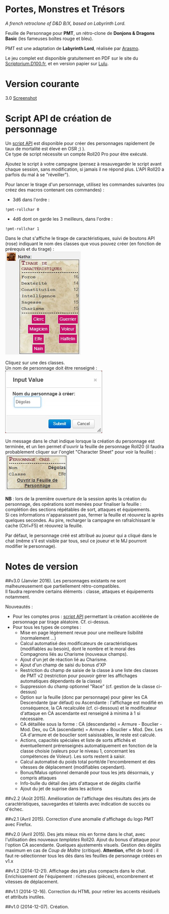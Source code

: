 # Portes, Monstres et Tr&eacute;sors
_A french retroclone of D&D B/X, based on Labyrinth Lord._

Feuille de Personnage pour **PMT**, un r&eacute;tro-clone de **Donjons & Dragons Basic** (les fameuses bo&icirc;tes rouge et bleu).

PMT est une adaptation de **Labyrinth Lord**, r&eacute;alis&eacute;e par [Arasmo](http://www.legrog.org/biographies/james-arasmo-manez).

Le jeu complet est disponible gratuitement en PDF sur le site du [Scriptorium.D100.fr](http://www.scriptorium.d100.fr/index.php/lesparchemins/portes-monstres-tresors/), et en version papier sur [Lulu](http://www.lulu.com/shop/daniel-proctor-and-james-manez/portes-monstres-tr%C3%A9sors/hardcover/product-22096059.html).

# Version courante
3.0 [Screenshot](pmt_v3.jpg)

# Script API de création de personnage
Un [script API](pmt.js) est disponible pour créer des personnages rapidement (le taux de mortalité est élevé en OSR ;) ).  
Ce type de script nécessite un compte Roll20 Pro pour être exécuté.

Ajoutez le script à votre campagne (pensez à resauvegarder le script avant chaque session, sans modification, si jamais il ne répond plus. L'API Roll20 a parfois du mal à se "réveiller").

Pour lancer le tirage d'un personnage, utilisez les commandes suivantes (ou créez des macros contenant ces commandes) :   

* 3d6 dans l'ordre :  
```
!pmt-rollchar 0
```  
* 4d6 dont on garde les 3 meilleurs, dans l'ordre :  
```
!pmt-rollchar 1
```

Dans le chat s'affiche le tirage de caractéristiques, suivi de boutons API (rose) indiquant le nom des classes que vous pouvez créer (en fonction de prérequis et du tirage) :  
![Tirage et choix de classe](pmt_v3_creapj_01.jpg)

Cliquez sur une des classes.  
Un nom de personnage doit être renseigné :  
![Saisie du nom du personnage](pmt_v3_creapj_02.jpg)

Un message dans le chat indique lorsque la création du personnage est terminée, et un lien permet d'ouvrir la feuille de personnage Roll20 (il faudra probablement cliquer sur l'onglet "Character Sheet" pour voir la feuille) :  
![Personnage créé et ouverture de la feuille](pmt_v3_creapj_03.jpg)

**NB** : lors de la première ouverture de la session après la création du personnage, des opérations sont menées pour finaliser la feuille : complétion des sections répétables de sort, attaques et équipements.  
Si ces informations n'apparaissent pas, fermer la feuille et réouvrez la après quelques secondes. Au pire, recharger la campagne en rafraîchissant le cache (Ctrl+F5) et réouvrez la feuille.

Par défaut, le personnage créé est attribué au joueur qui a cliqué dans le chat (même s'il est visible par tous, seul ce joueur et le MJ pourront modifier le personnage).

# Notes de version
##v3.0 (Janvier 2016).
Les personnages existants ne sont malheureusement que partiellement rétro-compatibles.  
Il faudra reprendre certains éléments : classe, attaques et équipements notamment.

Nouveautés :

* Pour les comptes pros : [script API](pmt.js) permettant la création accélérée de personnage par tirage aléatoire. Cf. ci-dessus.
* Pour tous les types de comptes :
  * Mise en page légèrement revue pour une meilleure lisibilité (normalement ...)
  * Calcul automatisé des modificateurs de caractéristiques (modifiables au besoin), dont le nombre et le moral des Compagnons liés au Charisme (nouveaux champs).
  * Ajout d'un jet de réaction lié au Charisme.
  * Ajout d'un champ de saisi du bonus d'XP
  * Restriction du champ de saisie de la classe à une liste des classes de PMT v2 (restriction pour pouvoir gérer les affichages automatiques dépendants de la classe)
  * Suppression du champ optionnel "Race" (cf. gestion de la classe ci-dessus)
  * Option sur la feuille (donc par personnage) pour gérer les CA Descendante (par défaut) ou Ascendante : l'affichage est modifié en conséquence, la CA recalculée (cf. ci-dessous) et le modificateur d'attaque en CA ascendante est renseigné à minima à 1 si nécessaire.
  * CA détaillée sous la forme : CA (descendante) = Armure - Bouclier - Mod. Dex, ou CA (ascendante) = Armure + Bouclier + Mod. Dex. Les CA d'armure et de bouclier sont saisissables, le reste est calculé.
  * Actions, capacités spéciales et liste de sorts affichés et éventuellement prérenseignés automatiquement en fonction de la classe choisie (valeurs pour le niveau 1, concernant les compétences de Voleur). Les sorts restent à saisir.
  * Calcul automatisé du poids total porté/de l'encombrement et des vitesses de déplacement (modifiables cependant).
  * Bonus/Malus optionnel demandé pour tous les jets désormais, y compris attaques
  * Info-bulle du détail des jets d'attaque et de dégâts clarifié
  * Ajout du jet de suprise dans les actions

##v2.2 (Ao&ucirc;t 2015).
Am&eacute;lioration de l'affichage des r&eacute;sultats des jets de caract&eacute;ristiques, sauvegardes et talents avec indication de succ&egrave;s ou d'&eacute;chec.

##v2.1 (Avril 2015).
Correction d'une anomalie d'affichage du logo PMT avec Firefox.

##v2.0 (Avril 2015).
Des jets mieux mis en forme dans le chat, avec l'utilisation des nouveaux _templates_ Roll20.
Ajout du bonus d'attaque pour l'option CA ascendante.
Quelques ajustements visuels.
Gestion des d&eacute;g&acirc;ts maximum en cas de _Coup de Ma&icirc;tre_ (critique). **Attention**, effet de bord : il faut re-s&eacute;lectionner tous les d&eacute;s dans les feuilles de personnage cr&eacute;&eacute;es en v1.x

##v1.2 (2014-12-21).
Affichage des jets plus compacts dans le chat.
Enrichissement de l'&eacute;quipement : richesses (pi&egrave;ces), encombrement et vitesses de d&eacute;placement.

##v1.1 (2014-12-16).
Correction du HTML pour retirer les accents r&eacute;siduels et attributs inutiles.

##v1.0 (2014-12-07).
Cr&eacute;ation.